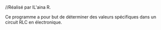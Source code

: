 //Réalisé par IL'aina R.


Ce programme a pour but de déterminer des valeurs spécifiques dans un circuit RLC en électronique.
